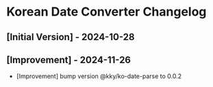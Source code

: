 # Korean Date Converter Changelog

## [Initial Version] - 2024-10-28

## [Improvement] - 2024-11-26

- [Improvement] bump version @kky/ko-date-parse to 0.0.2
